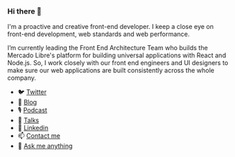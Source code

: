 ### Hi there 👋

I'm a proactive and creative front-end developer. I keep a close eye on front-end development, web standards and web performance.

I’m currently leading the Front End Architecture Team who builds the Mercado Libre's platform for building universal applications with React and Node.js. So, I work closely with our front end engineers and UI designers to make sure our web applications are built consistently across the whole company.

- 🐦 [Twitter](https://twitter.com/pazguille)
- 📝 [Blog](https://blog.pazguille.me/)
- 🎙️ [Podcast](https://anchor.fm/condetodo)
- 📣 [Talks](https://speakerdeck.com/pazguille)
- 💼 [Linkedin](https://www.linkedin.com/in/pazguillermo)
- 📫 [Contact me](mailto:guille87paz@gmail.com)
- 💬 [Ask me anything](https://curiouscat.me/pazguille)

